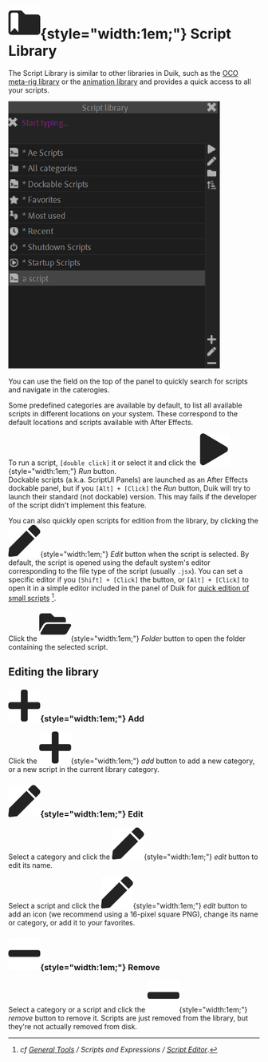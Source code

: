 # ![](../../../img/duik/icons/library.svg){style="width:1em;"} Script Library

The Script Library is similar to other libraries in Duik, such as the [OCO meta-rig library](../../oco/index.md) or the [animation library](../../animation/anim-library.md) and provides a quick access to all your scripts.

![](../../../img/duik/tools/script-lib.png)

You can use the field on the top of the panel to quickly search for scripts and navigate in the caterogies.

Some predefined categories are available by default, to list all available scripts in different locations on your system. These correspond to the default locations and scripts available with After Effects.

To run a script, `[double click]` it or select it and click the ![](../../../img/duik/icons/run.svg){style="width:1em;"} *Run* button.  
Dockable scripts (a.k.a. ScriptUI Panels) are launched as an After Effects dockable panel, but if you `[Alt] + [Click]` the *Run* button, Duik will try to launch their standard (not dockable) version. This may fails if the developer of the script didn't implement this feature.

You can also quickly open scripts for edition from the library, by clicking the ![](../../../img/duik/icons/edit.svg){style="width:1em;"} *Edit* button when the script is selected. By default, the script is opened using the default system's editor corresponding to the file type of the script (usually `.jsx`). You can set a specific editor if you `[Shift] + [Click]` the button, or `[Alt] + [Click]` to open it in a simple editor included in the panel of Duik for [quick edition of small scripts](script-editor.md)&nbsp;[^editor].

[^editor]: *cf [General Tools](../index.md) / Scripts and Expressions / [Script Editor](script-editor.md)*.

Click the ![](../../../img/duik/icons/folder.svg){style="width:1em;"} *Folder* button to open the folder containing the selected script.

## Editing the library

### ![](../../../img/duik/icons/add.svg){style="width:1em;"} Add

Click the ![](../../../img/duik/icons/add.svg){style="width:1em;"} *add* button to add a new category, or a new script in the current library category.

### ![](../../../img/duik/icons/edit.svg){style="width:1em;"} Edit

Select a category and click the ![](../../../img/duik/icons/edit.svg){style="width:1em;"} *edit* button to edit its name.

Select a script and click the ![](../../../img/duik/icons/edit.svg){style="width:1em;"} *edit* button to add an icon (we recommend using a 16-pixel square PNG), change its name or category, or add it to your favorites.

### ![](../../../img/duik/icons/remove.svg){style="width:1em;"} Remove

Select a category or a script and click the ![](../../../img/duik/icons/remove.svg){style="width:1em;"} *remove* button to remove it. Scripts are just removed from the library, but they're not actually removed from disk.
